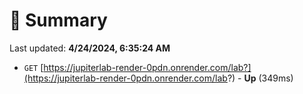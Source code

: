 # 📖 Summary
Last updated: **4/24/2024, 6:35:24 AM**

- `GET` [https://jupiterlab-render-0pdn.onrender.com/lab?](https://jupiterlab-render-0pdn.onrender.com/lab?) - **Up** (349ms)
